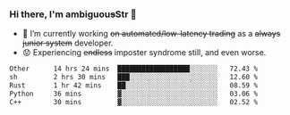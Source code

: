 ### Hi there, I'm ambiguou~~s~~Str 👋

<!--
**ambiguoustexture/ambiguoustexture** is a ✨ _special_ ✨ repository because its `README.md` (this file) appears on your GitHub profile.

Here are some ideas to get you started:
-->
- 🔭 I’m currently working ~~on automated/low-latency trading~~ as a ~~always junior system~~ developer.
- :worried: Experiencing ~~endless~~ imposter syndrome still, and even worse.

<!--START_SECTION:waka-->

```txt
Other      14 hrs 24 mins  ██████████████████░░░░░░░   72.43 %
sh         2 hrs 30 mins   ███░░░░░░░░░░░░░░░░░░░░░░   12.60 %
Rust       1 hr 42 mins    ██░░░░░░░░░░░░░░░░░░░░░░░   08.59 %
Python     36 mins         ▓░░░░░░░░░░░░░░░░░░░░░░░░   03.06 %
C++        30 mins         ▓░░░░░░░░░░░░░░░░░░░░░░░░   02.52 %
```

<!--END_SECTION:waka-->
